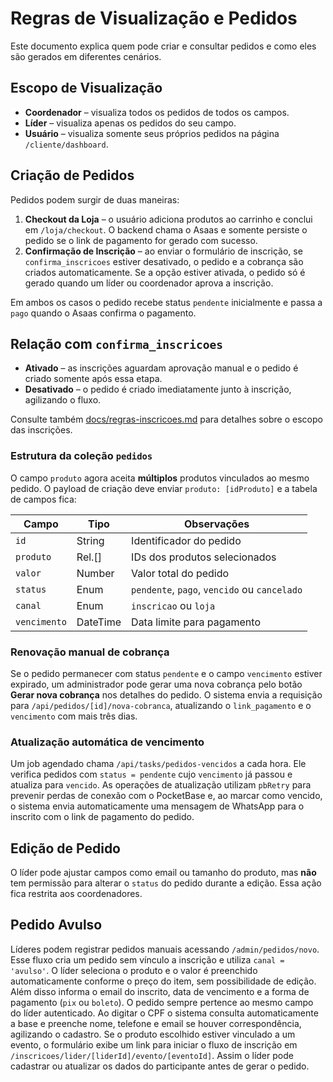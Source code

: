 # Regras de Visualização e Pedidos

Este documento explica quem pode criar e consultar pedidos e como eles são gerados em diferentes cenários.

## Escopo de Visualização

- **Coordenador** – visualiza todos os pedidos de todos os campos.
- **Líder** – visualiza apenas os pedidos do seu campo.
- **Usuário** – visualiza somente seus próprios pedidos na página `/cliente/dashboard`.

## Criação de Pedidos

Pedidos podem surgir de duas maneiras:

1. **Checkout da Loja** – o usuário adiciona produtos ao carrinho e conclui em `/loja/checkout`. O backend chama o Asaas e somente persiste o pedido se o link de pagamento for gerado com sucesso.
2. **Confirmação de Inscrição** – ao enviar o formulário de inscrição, se `confirma_inscricoes` estiver desativado, o pedido e a cobrança são criados automaticamente. Se a opção estiver ativada, o pedido só é gerado quando um líder ou coordenador aprova a inscrição.

Em ambos os casos o pedido recebe status `pendente` inicialmente e passa a `pago` quando o Asaas confirma o pagamento.

## Relação com `confirma_inscricoes`

- **Ativado** – as inscrições aguardam aprovação manual e o pedido é criado somente após essa etapa.
- **Desativado** – o pedido é criado imediatamente junto à inscrição, agilizando o fluxo.

Consulte também [docs/regras-inscricoes.md](docs/regras-inscricoes.md) para detalhes sobre o escopo das inscrições.

### Estrutura da coleção `pedidos`

O campo `produto` agora aceita **múltiplos** produtos vinculados ao mesmo pedido. O payload de criação deve enviar `produto: [idProduto]` e a tabela de campos fica:

| Campo        | Tipo     | Observações                                  |
| ------------ | -------- | -------------------------------------------- |
| `id`         | String   | Identificador do pedido                      |
| `produto`    | Rel.[]   | IDs dos produtos selecionados                |
| `valor`      | Number   | Valor total do pedido                        |
| `status`     | Enum     | `pendente`, `pago`, `vencido` ou `cancelado` |
| `canal`      | Enum     | `inscricao` ou `loja`                        |
| `vencimento` | DateTime | Data limite para pagamento                   |

### Renovação manual de cobrança

Se o pedido permanecer com status `pendente` e o campo `vencimento` estiver expirado,
um administrador pode gerar uma nova cobrança pelo botão **Gerar nova cobrança**
nos detalhes do pedido. O sistema envia a requisição para `/api/pedidos/[id]/nova-cobranca`,
atualizando o `link_pagamento` e o `vencimento` com mais três dias.

### Atualização automática de vencimento

Um job agendado chama `/api/tasks/pedidos-vencidos` a cada hora.
Ele verifica pedidos com `status = pendente` cujo `vencimento` já
passou e atualiza para `vencido`.
As operações de atualização utilizam `pbRetry` para prevenir perdas de
conexão com o PocketBase e, ao marcar como vencido, o sistema envia
automaticamente uma mensagem de WhatsApp para o inscrito com o link de
pagamento do pedido.

## Edição de Pedido

O líder pode ajustar campos como email ou tamanho do produto, mas **não** tem
permissão para alterar o `status` do pedido durante a edição. Essa ação fica
restrita aos coordenadores.

## Pedido Avulso

Líderes podem registrar pedidos manuais acessando `/admin/pedidos/novo`.
Esse fluxo cria um pedido sem vínculo a inscrição e utiliza `canal = 'avulso'`.
O líder seleciona o produto e o valor é preenchido automaticamente conforme o
preço do item, sem possibilidade de edição. Além disso informa o email do
inscrito, data de vencimento e a forma de pagamento (`pix` ou `boleto`). O
pedido sempre pertence ao mesmo campo do líder autenticado. Ao digitar o CPF o
sistema consulta automaticamente a base e preenche nome, telefone e email se
houver correspondência, agilizando o cadastro.
Se o produto escolhido estiver vinculado a um evento, o formulário exibe um link
para iniciar o fluxo de inscrição em `/inscricoes/lider/[liderId]/evento/[eventoId]`.
Assim o líder pode cadastrar ou atualizar os dados do participante antes de gerar o pedido.
